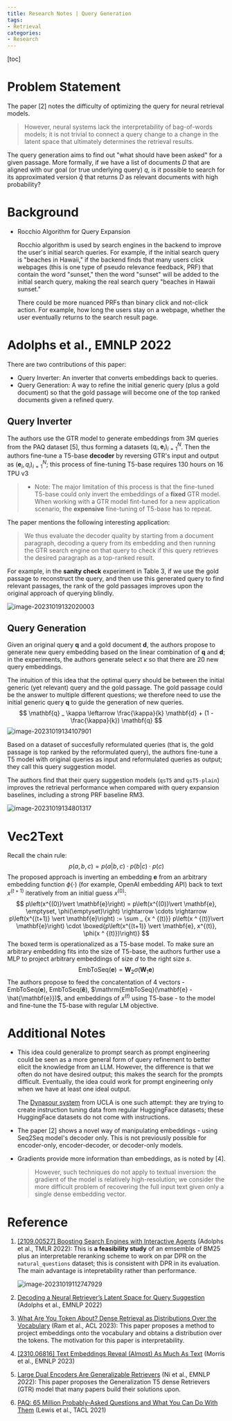 ```yaml
---
title: Research Notes | Query Generation
tags: 
- Retrieval
categories:
- Research
---
```


[toc]

# Problem Statement

The paper [2] notes the difficulty of optimizing the query for neural retrieval models.

> However, neural systems lack the interpretability of bag-of-words models; it is not trivial to connect a query change to a change in the latent space that ultimately determines the retrieval results. 

The query generation aims to find out "what should have been asked" for a given passage. More formally,  if we have a list of documents $D$ that are aligned with our goal (or true underlying query) $q$, is it possible to search for its approximated version $\hat{q}$ that returns $D$ as relevant documents with high probability?

# Background

- Rocchio Algorithm for Query Expansion

    Rocchio algorithm is used by search engines in the backend to improve the user's initial search queries. For example, if the initial search query is "beaches in Hawaii," if the backend finds that many users click webpages (this is one type of pseudo relevance feedback, PRF) that contain the word "sunset," then the word "sunset" will be added to the initial search query, making the real search query "beaches in Hawaii sunset."

    There could be more nuanced PRFs than binary click and not-click action. For example, how long the users stay on a webpage, whether the user eventually returns to the search result page.

# Adolphs et al., EMNLP 2022

There are two contributions of this paper:

- Query Inverter: An inverter that converts embeddings back to queries.
- Query Generation: A way to refine the initial generic query (plus a gold document) so that the gold passage will become one of the top ranked documents given a refined query.

## Query Inverter

The authors use the GTR model to generate embeddings from 3M queries from the PAQ dataset [5], thus forming a datasets ${{(q_i, \mathbf{e}_i)}} _ {i=1} ^ N$. Then the authors fine-tune a T5-base **decoder** by reversing GTR's input and output as ${{ (\mathbf{e} _ i, q_i) }} _ {i = 1} ^ N$; this process of fine-tuning T5-base requires 130 hours on 16 TPU v3

> - Note: The major limitation of this process is that the fine-tuned T5-base could only invert the embeddings of a **fixed** GTR model. When working with a GTR model fint-tuned for a new application scenario, the **expensive** fine-tuning of T5-base has to repeat.

The paper mentions the following interesting application:

> We thus evaluate the decoder quality by starting from a document paragraph, decoding a query from its embedding and then running the GTR search engine on that query to check if this query retrieves the desired paragraph as a top-ranked result.

For example, in the **sanity check** experiment in Table 3, if we use the gold passage to reconstruct the query, and then use this generated query to find relevant passages, the rank of the gold passages improves upon the original approach of querying blindly.

![image-20231019132020003](https://raw.githubusercontent.com/guanqun-yang/remote-images/master/2023/10/upgit_20231019_1697736020.png)

## Query Generation

Given an original query $\mathbf{q}$ and a gold document $\mathbf{d}$, the authors propose to generate new query embedding based on the linear combination of $\mathbf{q}$ and $\mathbf{d}$; in the experiments, the authors generate select $\kappa$ so that there are 20 new query embeddings.

The intuition of this idea that the optimal query should be between the initial generic (yet relevant) query and the gold passage. The gold passage could be the answer to multiple different questions; we therefore need to use the initial generic query $\mathbf{q}$ to guide the generation of new queries.
$$
\mathbf{q} _ \kappa \leftarrow \frac{\kappa}{k} \mathbf{d} + (1 - \frac{\kappa}{k}) \mathbf{q}
$$
![image-20231019134107901](https://raw.githubusercontent.com/guanqun-yang/remote-images/master/2023/10/upgit_20231019_1697737267.png)

Based on a dataset of succesfully reformulated queries (that is, the gold passage is top ranked by the reformulated query), the authors fine-tune a T5 model with original queries as input and reformulated queries as output; they call this query suggestion model.

The authors find that their query suggestion models (`qsT5` and `qsT5-plain`) improves the retrieval performance when compared with query expansion baselines, including a strong PRF baseline RM3.

![image-20231019134801317](https://raw.githubusercontent.com/guanqun-yang/remote-images/master/2023/10/upgit_20231019_1697737681.png)

# Vec2Text

Recall the chain rule:
$$
p(a, b, c) = p(a\vert b, c) \cdot p(b\vert c) \cdot p(c)
$$
The proposed approach is inverting an embedding $\mathbf{e}$ from an arbitrary embedding function $\phi(\cdot)$ (for example, OpenAI embedding API) back to text $x^{(t+1)}$ iteratively from an initial guess $x^{(0)}$:
$$
p\left(x^{(0)}\vert \mathbf{e}\right) = p\left(x^{(0)}\vert \mathbf{e}, \emptyset, \phi(\emptyset)\right) \rightarrow \cdots \rightarrow
p\left(x^{(t+1)} \vert \mathbf{e}\right) := \sum _ {x ^ {(t)}} p\left(x ^ {(t)}\vert \mathbf{e}\right) \cdot \boxed{p\left(x^{(t+1)} \vert \mathbf{e}, x^{(t)}, \phi(x ^ {(t)})\right)}
$$
The boxed term is operationalized as a T5-base model. To make sure an arbitrary embedding fits into the size of T5-base, the authors further use a MLP to project arbitrary embeddings of size $d$ to the right size $s$.
$$
\mathrm{EmbToSeq}(\mathbf{e})=\mathbf{W} _ 2 \sigma(\mathbf{W} _ 1 \mathbf{e})
$$
The authors propose to feed the concatentation of 4 vectors - $\mathrm{EmbToSeq}(\mathbf{e})$, $\mathrm{EmbToSeq}(\mathbf{\hat{e}})$, $\mathrm{EmbToSeq}(\mathbf{e} - \hat{\mathbf{e}})$, and embeddings of $x ^ {(t)}$ using T5-base - to the model and fine-tune the T5-base with regular LM objective.

# Additional Notes

- This idea could generalize to prompt search as prompt engineering could be seen as a more general form of query refinement to better elicit the knowledge from an LLM. However, the difference is that we often do not have desired output; this makes the search for the prompts difficult. Eventually, the idea could work for prompt engineering only when we have at least one ideal output.

    The [Dynasour system](https://arxiv.org/abs/2305.14327) from UCLA is one such attempt: they are trying to create instruction tuning data from regular HuggingFace datasets; these HuggingFace datasets do not come with instructions.

- The paper [2] shows a novel way of manipulating embeddings - using Seq2Seq model's decoder only. This is not previously possible for encoder-only, encoder-decoder, or decoder-only models.

- Gradients provide more information than embeddings, as is noted by [4].

    > However, such techniques do not apply to textual inversion: the gradient of the model is relatively high-resolution; we consider the more difficult problem of recovering the full input text given only a single dense embedding vector.

# Reference

1. [[2109.00527] Boosting Search Engines with Interactive Agents](https://arxiv.org/abs/2109.00527) (Adolphs et al., TMLR 2022): This is **a feasibility study** of an emsemble of BM25 plus an interpretable reranking scheme to work on par DPR on the `natural_questions` dataset; this is consistent with DPR in its evaluation. The main advantage is intepretability rather than performance.

    ![image-20231019112747929](https://raw.githubusercontent.com/guanqun-yang/remote-images/master/2023/10/upgit_20231019_1697729268.png)

2. [Decoding a Neural Retriever’s Latent Space for Query Suggestion](https://aclanthology.org/2022.emnlp-main.601) (Adolphs et al., EMNLP 2022)

3. [What Are You Token About? Dense Retrieval as Distributions Over the Vocabulary](https://aclanthology.org/2023.acl-long.140) (Ram et al., ACL 2023): This paper proposes a method to project embeddings onto the vocabulary and obtains a distribution over the tokens. The motivation for this paper is interpretability.

4. [[2310.06816] Text Embeddings Reveal (Almost) As Much As Text](https://arxiv.org/abs/2310.06816) (Morris et al., EMNLP 2023)

5. [Large Dual Encoders Are Generalizable Retrievers](https://aclanthology.org/2022.emnlp-main.669) (Ni et al., EMNLP 2022): This paper proposes the Generalization T5 dense Retrievers (GTR) model that many papers build their solutions upon.

6. [PAQ: 65 Million Probably-Asked Questions and What You Can Do With Them](https://aclanthology.org/2021.tacl-1.65) (Lewis et al., TACL 2021)